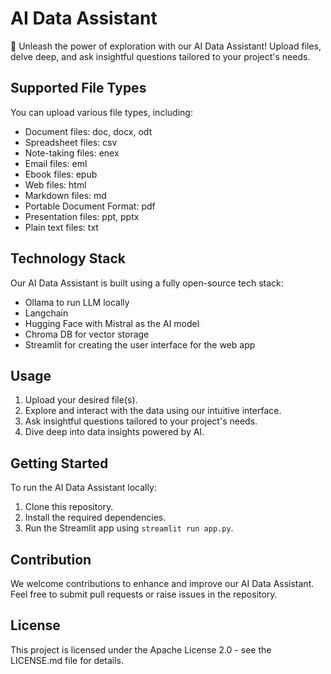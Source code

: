 # AI Data Assistant

🚀 Unleash the power of exploration with our AI Data Assistant! Upload files, delve deep, and ask insightful questions tailored to your project's needs.

## Supported File Types

You can upload various file types, including:
- Document files: doc, docx, odt
- Spreadsheet files: csv
- Note-taking files: enex
- Email files: eml
- Ebook files: epub
- Web files: html
- Markdown files: md
- Portable Document Format: pdf
- Presentation files: ppt, pptx
- Plain text files: txt

## Technology Stack

Our AI Data Assistant is built using a fully open-source tech stack:
- Ollama to run LLM locally
- Langchain
- Hugging Face with Mistral as the AI model
- Chroma DB for vector storage
- Streamlit for creating the user interface for the web app

## Usage

1. Upload your desired file(s).
2. Explore and interact with the data using our intuitive interface.
3. Ask insightful questions tailored to your project's needs.
4. Dive deep into data insights powered by AI.

## Getting Started

To run the AI Data Assistant locally:

1. Clone this repository.
2. Install the required dependencies.
3. Run the Streamlit app using `streamlit run app.py`.

## Contribution

We welcome contributions to enhance and improve our AI Data Assistant. Feel free to submit pull requests or raise issues in the repository.

## License

This project is licensed under the Apache License 2.0 - see the LICENSE.md file for details.
